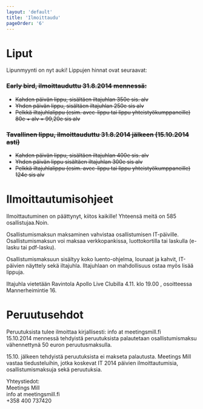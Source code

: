 ```yaml
---
layout: 'default'
title: 'Ilmoittaudu'
pageOrder: '6'
---
```

<div class="newscontent" class="clearfix">
<h1>Liput</h1>
<p>Lipunmyynti on nyt auki! Lippujen hinnat ovat seuraavat:</p>
<strike><h3>Early bird, ilmoittauduttu 31.8.2014 mennessä:</h3>
<ul>
<li> Kahden päivän lippu, sisältäen iltajuhlan 350e sis. alv</li>
<li>Yhden päivän lippu, sisältäen iltajuhlan 250e sis alv </li>
<li>Pelkkä iltajuhlalippu (esim. avec-lippu tai lippu yhteistyökumppaneille) 80e + alv = 99,20e sis alv</li>
</ul></strike>
<strike><h3>Tavallinen lippu, ilmoittauduttu 31.8.2014 jälkeen (15.10.2014 asti)</h3>
<ul><li> Kahden päivän lippu, sisältäen iltajuhlan 400e sis. alv</li>
<li>  Yhden päivän lippu sisältäen iltajuhlan 300e sis alv</li>
<li>  Pelkkä iltajuhlalippu (esim. avec-lippu tai lippu yhteistyökumppaneille) 124e sis alv</li>
</ul></strike>
<h1>Ilmoittautumisohjeet</h1>
<p>Ilmoittautuminen on päättynyt, kiitos kaikille! Yhteensä meitä on 585 osallistujaa.Noin. </p>
<p>Osallistumismaksun maksaminen vahvistaa
osallistumisen IT-päiville. Osallistumismaksun voi maksaa verkkopankissa,
luottokortilla tai laskulla (e-lasku tai pdf-lasku). </p>
<p>
Osallistumismaksuun sisältyy koko luento-ohjelma, lounaat
ja kahvit, IT-päivien näyttely sekä iltajuhla. Iltajuhlaan on mahdollisuus
ostaa myös lisää lippuja.</p>
<p>Iltajuhla vietetään Ravintola Apollo Live Clubilla  4.11. klo 19.00 , osoitteessa Mannerheimintie 16. </p>
<h1>Peruutusehdot</h1>
<p>Peruutuksista tulee ilmoittaa kirjallisesti: info at meetingsmill.fi <br/>
15.10.2014 mennessä tehdyistä peruutuksista palautetaan osallistumismaksu
vähennettynä 50 euron peruutusmaksulla.</p>
<p>15.10. jälkeen tehdyistä peruutuksista ei makseta palautusta.
Meetings Mill vastaa tiedusteluihin, jotka koskevat IT 2014 päivien
ilmoittautumisia, osallistumismaksuja sekä peruutuksia.</p>
<p>Yhteystiedot:<br/>
Meetings Mill<br/>
info at meetingsmill.fi<br/>
+358 400 737420</p>

